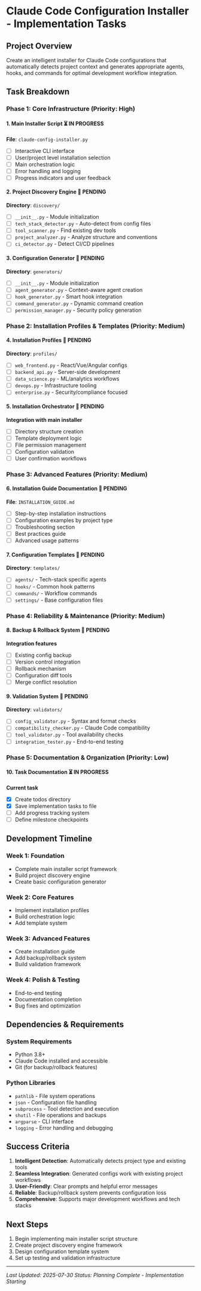 # Claude Code Configuration Installer - Implementation Tasks

## Project Overview
Create an intelligent installer for Claude Code configurations that automatically detects project context and generates appropriate agents, hooks, and commands for optimal development workflow integration.

## Task Breakdown

### Phase 1: Core Infrastructure (Priority: High)

#### 1. Main Installer Script ⏳ IN PROGRESS
**File**: `claude-config-installer.py`
- [ ] Interactive CLI interface
- [ ] User/project level installation selection
- [ ] Main orchestration logic
- [ ] Error handling and logging
- [ ] Progress indicators and user feedback

#### 2. Project Discovery Engine 🔄 PENDING
**Directory**: `discovery/`
- [ ] `__init__.py` - Module initialization
- [ ] `tech_stack_detector.py` - Auto-detect from config files
- [ ] `tool_scanner.py` - Find existing dev tools
- [ ] `project_analyzer.py` - Analyze structure and conventions
- [ ] `ci_detector.py` - Detect CI/CD pipelines

#### 3. Configuration Generator 🔄 PENDING  
**Directory**: `generators/`
- [ ] `__init__.py` - Module initialization
- [ ] `agent_generator.py` - Context-aware agent creation
- [ ] `hook_generator.py` - Smart hook integration
- [ ] `command_generator.py` - Dynamic command creation
- [ ] `permission_manager.py` - Security policy generation

### Phase 2: Installation Profiles & Templates (Priority: Medium)

#### 4. Installation Profiles 🔄 PENDING
**Directory**: `profiles/`
- [ ] `web_frontend.py` - React/Vue/Angular configs
- [ ] `backend_api.py` - Server-side development
- [ ] `data_science.py` - ML/analytics workflows
- [ ] `devops.py` - Infrastructure tooling
- [ ] `enterprise.py` - Security/compliance focused

#### 5. Installation Orchestrator 🔄 PENDING
**Integration with main installer**
- [ ] Directory structure creation
- [ ] Template deployment logic
- [ ] File permission management
- [ ] Configuration validation
- [ ] User confirmation workflows

### Phase 3: Advanced Features (Priority: Medium)

#### 6. Installation Guide Documentation 🔄 PENDING
**File**: `INSTALLATION_GUIDE.md`
- [ ] Step-by-step installation instructions
- [ ] Configuration examples by project type
- [ ] Troubleshooting section
- [ ] Best practices guide
- [ ] Advanced usage patterns

#### 7. Configuration Templates 🔄 PENDING
**Directory**: `templates/`
- [ ] `agents/` - Tech-stack specific agents
- [ ] `hooks/` - Common hook patterns
- [ ] `commands/` - Workflow commands
- [ ] `settings/` - Base configuration files

### Phase 4: Reliability & Maintenance (Priority: Medium)

#### 8. Backup & Rollback System 🔄 PENDING
**Integration features**
- [ ] Existing config backup
- [ ] Version control integration
- [ ] Rollback mechanism
- [ ] Configuration diff tools
- [ ] Merge conflict resolution

#### 9. Validation System 🔄 PENDING
**Directory**: `validators/`
- [ ] `config_validator.py` - Syntax and format checks
- [ ] `compatibility_checker.py` - Claude Code compatibility
- [ ] `tool_validator.py` - Tool availability checks
- [ ] `integration_tester.py` - End-to-end testing

### Phase 5: Documentation & Organization (Priority: Low)

#### 10. Task Documentation ⏳ IN PROGRESS
**Current task**
- [x] Create todos directory
- [x] Save implementation tasks to file
- [ ] Add progress tracking system
- [ ] Define milestone checkpoints

## Development Timeline

### Week 1: Foundation
- Complete main installer script framework
- Build project discovery engine
- Create basic configuration generator

### Week 2: Core Features
- Implement installation profiles
- Build orchestration logic
- Add template system

### Week 3: Advanced Features
- Create installation guide
- Add backup/rollback system
- Build validation framework

### Week 4: Polish & Testing
- End-to-end testing
- Documentation completion
- Bug fixes and optimization

## Dependencies & Requirements

### System Requirements
- Python 3.8+
- Claude Code installed and accessible
- Git (for backup/rollback features)

### Python Libraries
- `pathlib` - File system operations
- `json` - Configuration file handling
- `subprocess` - Tool detection and execution
- `shutil` - File operations and backups
- `argparse` - CLI interface
- `logging` - Error handling and debugging

## Success Criteria

1. **Intelligent Detection**: Automatically detects project type and existing tools
2. **Seamless Integration**: Generated configs work with existing project workflows
3. **User-Friendly**: Clear prompts and helpful error messages
4. **Reliable**: Backup/rollback system prevents configuration loss
5. **Comprehensive**: Supports major development workflows and tech stacks

## Next Steps

1. Begin implementing main installer script structure
2. Create project discovery engine framework
3. Design configuration template system
4. Set up testing and validation infrastructure

---

*Last Updated: 2025-07-30*
*Status: Planning Complete - Implementation Starting*